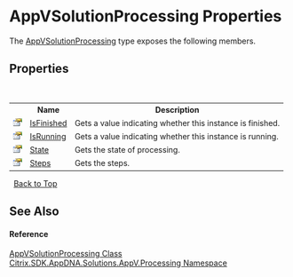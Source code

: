 # AppVSolutionProcessing Properties
 

The <a href="168dc9b2-5e25-98d9-52a0-f835bd0d9ebc">AppVSolutionProcessing</a> type exposes the following members.


## Properties
&nbsp;<table><tr><th></th><th>Name</th><th>Description</th></tr><tr><td>![Public property](media/pubproperty.gif "Public property")</td><td><a href="d554bd62-eac7-88a6-ba83-2d86ef60b741">IsFinished</a></td><td>
Gets a value indicating whether this instance is finished.</td></tr><tr><td>![Public property](media/pubproperty.gif "Public property")</td><td><a href="183b8ef7-9d90-e77e-6438-1fb77c782f56">IsRunning</a></td><td>
Gets a value indicating whether this instance is running.</td></tr><tr><td>![Public property](media/pubproperty.gif "Public property")</td><td><a href="fec4f6c2-ae6b-c4ee-d563-7e4b9407208b">State</a></td><td>
Gets the state of processing.</td></tr><tr><td>![Public property](media/pubproperty.gif "Public property")</td><td><a href="163cc4f1-6533-b56d-620d-1eacf8cc2197">Steps</a></td><td>
Gets the steps.</td></tr></table>&nbsp;
<a href="#appvsolutionprocessing-properties">Back to Top</a>

## See Also


#### Reference
<a href="168dc9b2-5e25-98d9-52a0-f835bd0d9ebc">AppVSolutionProcessing Class</a><br /><a href="e89d7bb5-69e7-7aff-5732-d06b09ac746d">Citrix.SDK.AppDNA.Solutions.AppV.Processing Namespace</a><br />